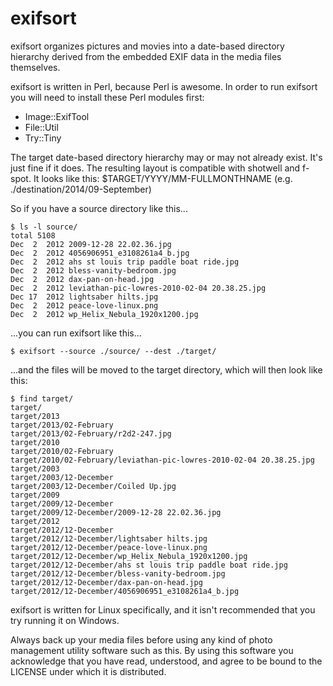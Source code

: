 exifsort
========

exifsort organizes pictures and movies into a date-based directory hierarchy
derived from the embedded EXIF data in the media files themselves.

exifsort is written in Perl, because Perl is awesome.  In order to run exifsort
you will need to install these Perl modules first:
* Image::ExifTool
* File::Util
* Try::Tiny

The target date-based directory hierarchy may or may not already exist.  It's
just fine if it does.  The resulting layout is compatible with shotwell and
f-spot.  It looks like this: $TARGET/YYYY/MM-FULLMONTHNAME (e.g. ./destination/2014/09-September)

So if you have a source directory like this...

    $ ls -l source/
    total 5108
    Dec  2  2012 2009-12-28 22.02.36.jpg
    Dec  2  2012 4056906951_e3108261a4_b.jpg
    Dec  2  2012 ahs st louis trip paddle boat ride.jpg
    Dec  2  2012 bless-vanity-bedroom.jpg
    Dec  2  2012 dax-pan-on-head.jpg
    Dec  2  2012 leviathan-pic-lowres-2010-02-04 20.38.25.jpg
    Dec 17  2012 lightsaber hilts.jpg
    Dec  2  2012 peace-love-linux.png
    Dec  2  2012 wp_Helix_Nebula_1920x1200.jpg

...you can run exifsort like this...

    $ exifsort --source ./source/ --dest ./target/

...and the files will be moved to the target directory, which will then
look like this:

    $ find target/
    target/
    target/2013
    target/2013/02-February
    target/2013/02-February/r2d2-247.jpg
    target/2010
    target/2010/02-February
    target/2010/02-February/leviathan-pic-lowres-2010-02-04 20.38.25.jpg
    target/2003
    target/2003/12-December
    target/2003/12-December/Coiled Up.jpg
    target/2009
    target/2009/12-December
    target/2009/12-December/2009-12-28 22.02.36.jpg
    target/2012
    target/2012/12-December
    target/2012/12-December/lightsaber hilts.jpg
    target/2012/12-December/peace-love-linux.png
    target/2012/12-December/wp_Helix_Nebula_1920x1200.jpg
    target/2012/12-December/ahs st louis trip paddle boat ride.jpg
    target/2012/12-December/bless-vanity-bedroom.jpg
    target/2012/12-December/dax-pan-on-head.jpg
    target/2012/12-December/4056906951_e3108261a4_b.jpg

exifsort is written for Linux specifically, and it isn't recommended that you
try running it on Windows.

Always back up your media files before using any kind of photo management
utility software such as this.  By using this software you acknowledge that
you have read, understood, and agree to be bound to the LICENSE under which
it is distributed.
